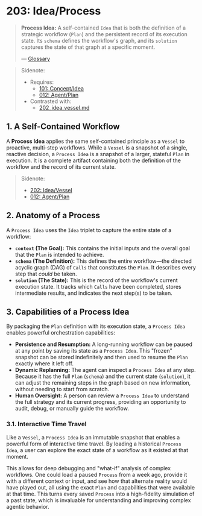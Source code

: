# 203: Idea/Process

> **Process Idea:** A self-contained `Idea` that is both the definition of a strategic workflow (`Plan`) and the persistent record of its execution state. Its `schema` defines the workflow's graph, and its `solution` captures the state of that graph at a specific moment.
>
> — [Glossary](./000_glossary.md)

> Sidenote:
>
> - Requires:
>   - [101: Concept/Idea](./101_concept_idea.md)
>   - [012: Agent/Plan](./012_agent_plan.md)
> - Contrasted with:
>   - [202_idea_vessel.md](./202_idea_vessel.md)

## 1. A Self-Contained Workflow

A **Process Idea** applies the same self-contained principle as a `Vessel` to proactive, multi-step workflows. While a `Vessel` is a snapshot of a single, reactive decision, a `Process Idea` is a snapshot of a larger, stateful `Plan` in execution. It is a complete artifact containing both the definition of the workflow and the record of its current state.

> Sidenote:
>
> - [202: Idea/Vessel](./202_idea_vessel.md)
> - [012: Agent/Plan](./012_agent_plan.md)

## 2. Anatomy of a Process

A `Process Idea` uses the `Idea` triplet to capture the entire state of a workflow:

- **`context` (The Goal):** This contains the initial inputs and the overall goal that the `Plan` is intended to achieve.
- **`schema` (The Definition):** This defines the entire workflow—the directed acyclic graph (DAG) of `Calls` that constitutes the `Plan`. It describes every step that _could_ be taken.
- **`solution` (The State):** This is the record of the workflow's current execution state. It tracks which `Calls` have been completed, stores intermediate results, and indicates the next step(s) to be taken.

## 3. Capabilities of a Process Idea

By packaging the `Plan` definition with its execution state, a `Process Idea` enables powerful orchestration capabilities:

- **Persistence and Resumption:** A long-running workflow can be paused at any point by saving its state as a `Process Idea`. This "frozen" snapshot can be stored indefinitely and then used to resume the `Plan` exactly where it left off.
- **Dynamic Replanning:** The agent can inspect a `Process Idea` at any step. Because it has the full `Plan` (`schema`) and the current state (`solution`), it can adjust the remaining steps in the graph based on new information, without needing to start from scratch.
- **Human Oversight:** A person can review a `Process Idea` to understand the full strategy and its current progress, providing an opportunity to audit, debug, or manually guide the workflow.

### 3.1. Interactive Time Travel

Like a `Vessel`, a `Process Idea` is an immutable snapshot that enables a powerful form of interactive time travel. By loading a historical `Process Idea`, a user can explore the exact state of a workflow as it existed at that moment.

This allows for deep debugging and "what-if" analysis of complex workflows. One could load a paused `Process` from a week ago, provide it with a different context or input, and see how that alternate reality would have played out, all using the exact `Plan` and capabilities that were available at that time. This turns every saved `Process` into a high-fidelity simulation of a past state, which is invaluable for understanding and improving complex agentic behavior.
